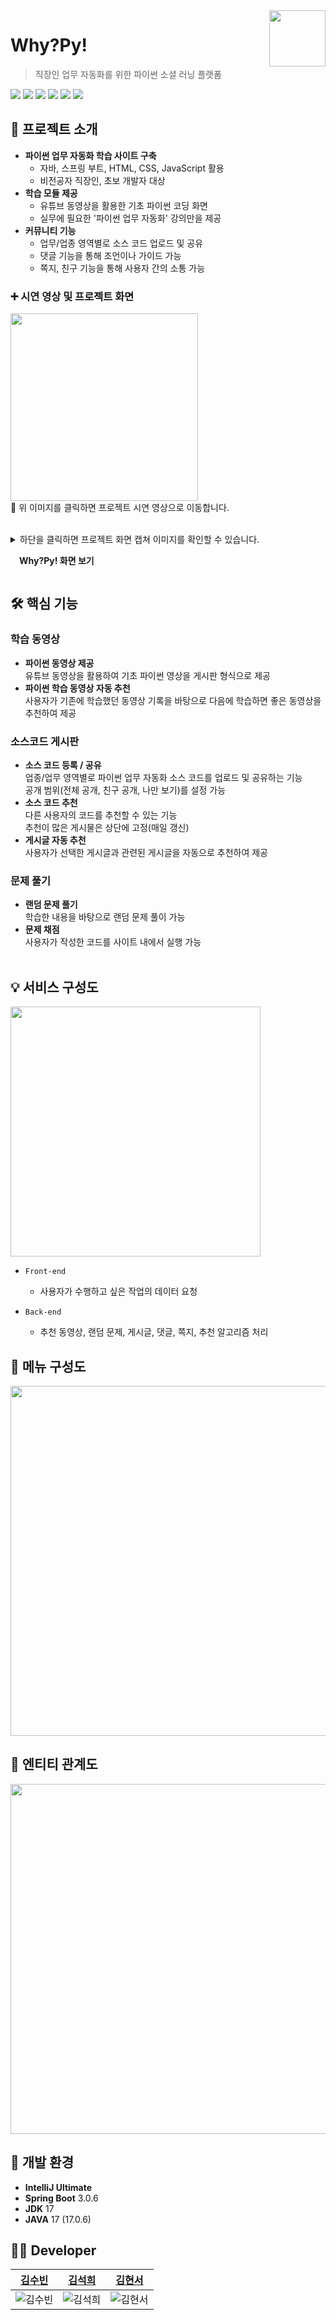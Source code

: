 <a href="https://github.com/orgs/Py-Sun/repositories">
    <img src="https://github.com/Py-Sun/WhyPy_BackEnd/blob/main/WhyPyProjdect/src/main/resources/static/icon/logo2.png" align="right" height="90" />
</a>


# Why?Py!
> 직장인 업무 자동화를 위한 파이썬 소셜 러닝 플랫폼

  <img src="https://img.shields.io/badge/SpringBoot-6DB33F?style=flat&logo=Spring&logoColor=white"/>  <img src="https://img.shields.io/badge/MariaDB-003545?style=flat&logo=mariadb&logoColor=white"/>  <img src="https://img.shields.io/badge/Google Cloud-4285F4?style=flat&logo=Google Cloud&logoColor=white"/>  <img src="https://img.shields.io/badge/HTML5-E34F26?style=flat&logo=HTML5&logoColor=white"/>  <img src="https://img.shields.io/badge/CSS3-1572B6?style=flat&logo=CSS3&logoColor=white"/>  <img src="https://img.shields.io/badge/JavaScript-F7DF1E?style=flat&logo=JavaScript&logoColor=white"/>


## 📢 프로젝트 소개
- **파이썬 업무 자동화 학습 사이트 구축**
    - 자바, 스프링 부트, HTML, CSS, JavaScript 활용
    - 비전공자 직장인, 초보 개발자 대상
- **학습 모듈 제공**
    - 유튜브 동영상을 활용한 기초 파이썬 코딩 화면
    - 실무에 필요한 '파이썬 업무 자동화' 강의만을 제공
- **커뮤니티 기능**
    - 업무/업종 영역별로 소스 코드 업로드 및 공유
    - 댓글 기능을 통해 조언이나 가이드 가능
    - 쪽지, 친구 기능을 통해 사용자 간의 소통 가능

### ➕ 시연 영상 및 프로젝트 화면
<a href="https://www.youtube.com/watch?v=dlUr9hN-1a8"> <img src="https://github.com/Py-Sun/WhyPy_BackEnd/assets/86918962/4621f646-a0c5-4fdd-93ff-6c12e5115df3" height="300"/> </a> <br>
🔺 위 이미지를 클릭하면 프로젝트 시연 영상으로 이동합니다.
<br><br>
<details> 
<summary> 하단을 클릭하면 프로젝트 화면 캡쳐 이미지를 확인할 수 있습니다.
    
　**Why?Py! 화면 보기**
</summary>

* `학습 동영상 페이지`

    <img src="https://github.com/Py-Sun/WhyPy_BackEnd/assets/86918962/e63b549b-68f9-4b3f-acc2-95ec5a26d8d7"/><br>
    <img src="https://github.com/Py-Sun/WhyPy_BackEnd/assets/86918962/f3de53f5-43a2-46c3-b0f3-b8a8b3ac6e34"/><br>
    
* `소스코드 게시판 페이지`
  
    <img src="https://github.com/Py-Sun/WhyPy_BackEnd/assets/86918962/8e8ac58d-4bc4-48a0-97d5-a3b69f80aa03" width="684"/><br>
    <img src="https://github.com/Py-Sun/WhyPy_BackEnd/assets/86918962/2d30e6ec-e404-4d0c-b8ed-b8a590425dbe"/><br>
    <img src="https://github.com/Py-Sun/WhyPy_BackEnd/assets/86918962/d357b72e-7122-4cd6-9a33-8d52747d19fd"/><br>
    
* `문제 풀기 페이지`
  
    <img src="https://github.com/Py-Sun/WhyPy_BackEnd/assets/86918962/931293bf-0de1-4486-a863-77b41f910eaa"/><br>
    <img src="https://github.com/Py-Sun/WhyPy_BackEnd/assets/86918962/3624cfec-23e6-44ff-94cc-e3046c48b604"/><br>
</details>

## 🛠 핵심 기능
### 학습 동영상
- **파이썬 동영상 제공**<br>
  유튜브 동영상을 활용하여 기초 파이썬 영상을 게시판 형식으로 제공
- **파이썬 학습 동영상 자동 추천**<br>
  사용자가 기존에 학습했던 동영상 기록을 바탕으로 다음에 학습하면 좋은 동영상을 추천하여 제공

### 소스코드 게시판
- **소스 코드 등록 / 공유**<br>
  업종/업무 영역별로 파이썬 업무 자동화 소스 코드를 업로드 및 공유하는 기능<br>
  공개 범위(전체 공개, 친구 공개, 나만 보기)를 설정 가능
- **소스 코드 추천**<br>
  다른 사용자의 코드를 추천할 수 있는 기능<br>
  추천이 많은 게시물은 상단에 고정(매일 갱신)
- **게시글 자동 추천**<br>
  사용자가 선택한 게시글과 관련된 게시글을 자동으로 추천하여 제공

### 문제 풀기
- **랜덤 문제 풀기**<br>
  학습한 내용을 바탕으로 랜덤 문제 풀이 가능
- **문제 채점**<br>
  사용자가 작성한 코드를 사이트 내에서 실행 가능
<br><br>
## 💡 서비스 구성도
<img src="https://github.com/Py-Sun/WhyPy_BackEnd/assets/86918962/e0efa44b-f0b0-495f-8a29-5e82c1ab12c0" height="400"/>

- `Front-end`
  - 사용자가 수행하고 싶은 작업의 데이터 요청

- `Back-end`
  - 추천 동영상, 랜덤 문제, 게시글, 댓글, 쪽지, 추천 알고리즘 처리
 
## 📝 메뉴 구성도
<img src="https://github.com/Py-Sun/WhyPy_BackEnd/assets/86918962/6136dcab-eb6f-487b-8e09-c47e5cd3cab3" height="560"/>

## 🔑 엔티티 관계도
<img src="https://github.com/Py-Sun/WhyPy_BackEnd/assets/86918962/e21566fa-1468-4b11-b5e1-5b24b9d36502" height="560"/>

## 📌 개발 환경
- **IntelliJ Ultimate**
- **Spring Boot**  3.0.6
- **JDK**   17
- **JAVA**  17 (17.0.6)

## 👩‍💻 Developer
|                                 <a href="https://github.com/ksb3458">김수빈</a>                                |                                                      <a href="https://github.com/yehang218">김석희</a>                                                       |                                                      <a href="https://github.com/kimhyunseoo">김현서</a>                                                       | 
| :--------------------------------------------------------------------: | :---------------------------------------------------------------------------------------------------------------: | :---------------------------------------------------------------------------------------------------------------: | 
| ![김수빈](https://avatars.githubusercontent.com/u/86918962?v=4) | ![김석희](https://avatars.githubusercontent.com/u/69100145?v=4) | ![김현서](https://avatars.githubusercontent.com/u/137757602?v=4) |
